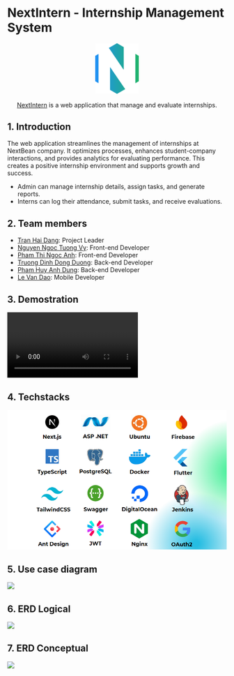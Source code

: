 # NextIntern - Internship Management System

<div align="center">
    <img src="../assets/logo.png" alt="NextIntern" width="100" />
    <p><a href="https://nextintern.tech">NextIntern</a> is a web application that manage and evaluate internships.</p>
</div>

## 1. Introduction

The web application streamlines the management of internships at NextBean company. It optimizes processes, enhances student-company interactions, and provides analytics for evaluating performance. This creates a positive internship environment and supports growth and success.

- Admin can manage internship details, assign tasks, and generate reports.
- Interns can log their attendance, submit tasks, and receive evaluations.

## 2. Team members

- [Tran Hai Dang](https://github.com/hdang09): Project Leader
- [Nguyen Ngoc Tuong Vy](https://github.com/vynguyenngoc): Front-end Developer
- [Pham Thi Ngoc Anh](https://github.com/lachimo): Front-end Developer
- [Truong Dinh Dong Duong](https://github.com/iamdwn): Back-end Developer
- [Pham Huy Anh Dung](https://github.com/dungpha13): Back-end Developer
- [Le Van Dao](https://github.com/daoargen): Mobile Developer

## 3. Demostration

<video controls>
  <source src="../assets/demo.mp4" type="video/mp4">
  Your browser does not support the video tag.
</video>

## 4. Techstacks

<img src="../assets/tech-stacks.png" />

<!-- ## 3. Installation for Front-end

Clone the repository:

```bash
git clone https://github.com/NextIntern/NextIntern-Frontend
```

Change direction to the folder:

```bash
cd NextIntern-Frontend
```

Install the dependencies:

```bash
yarn
```

Set the environment variables:

```bash
cp .env.example .env

# Open .env and modify the environment variables
```

Run the application locally:

```bash
yarn dev
```

## 4. Environment Variables

```bash
NEXT_PUBLIC_API_URL = https://api-gateway.nextintern.tech
NEXT_PUBLIC_API_KEY = AIzaSyAE1cZ3NWoo4qsXa22ev3HN_vBxMRlRohw
NEXT_PUBLIC_AUTH_DOMAIN = nextintern-d7158.firebaseapp.com
NEXT_PUBLIC_PROJECT_ID = nextintern-d7158
NEXT_PUBLIC_STORAGE_BUCKET = nextintern-d7158.appspot.com
NEXT_PUBLIC_MESSAGING_SENDER_ID = 70620445277
NEXT_PUBLIC_APP_ID = 1:70620445277:web:ba91f5a29291e0bd28ebb4
``` -->

<!-- ## 5. Business Rules

| ID     | Description                                                                                                                                                   |
| ------ | ------------------------------------------------------------------------------------------------------------------------------------------------------------- |
| BR-001 | Interns must be able to log their attendance and timesheets through the platform, which should be easily accessible to supervisors for review and approval.   |
| BR-002 | Supervisors and coordinators should have the capability to assign tasks and monitor progress in real-time, with options for setting deadlines and priorities. |
| BR-003 | Automated reminders and alerts should be set up to notify stakeholders of important deadlines and tasks                                                       |
| BR-004 | Implement feedback surveys for interns to provide insights about their internship experience and for companies to assess intern performance                   |
| BR-005 | Many universities student’s can apply to the company and they can view their evaluation through mobile applicatio                                             |
| BR-006 | Companies should be able to review applications, shortlist candidates, and schedule interviews through the system                                             |
| BR-007 | Interns and supervisors should collaboratively set internship goals, which can be tracked and updated through the platform                                    |
| BR-008 | User only login through username and password that is provided by the syste                                                                                   |
| BR-009 | Interns must have the ability to create and manage their profiles, including personal information, educational background, skills, and resume uploads         |
| BR-010 | Profiles should be visible to supervisors and coordinators, with privacy controls managed by interns                                                          |
| BR-011 | Interns should have dashboard displaying assigned tasks, deadlines, and progress status                                                                       |
| BR-012 | Allow supervisors and coordinators to recommend specific resources to interns based on their performance and goals                                            |
| BR-013 | Users (Admins, HR Managers, Internship Coordinators, Mentors, Interns) must provide valid credentials to access the system                                    |
| BR-014 | Forgot Password: Users must be able to reset their password by providing a valid email associated with their account                                          |
| BR-015 | Change Password: Users must be able to change their password after logging in                                                                                 |
| BR-016 | Account Management: Admins can create, update, and lock/unlock user accounts                                                                                  |
| BR-017 | Question and Answer: Interns can ask questions and receive answers from mentors and coordinators                                                              |
| BR-018 | Feedback Reception: Interns can receive and view feedback on their performance in real-time                                                                   |
| BR-019 | Task and Schedule View: Interns can view their feedback from mentors and coordinators                                                                         |
| BR-020 | Centralized Data Management: All information related to internships must be stored in a centralized database                                                  |
| BR-021 | Online Form Submission: Users can submit forms (e.g., evaluation forms) online through the web application                                                    |
| BR-022 | Real-time Updates: The system must provide real-time updates to users regarding feedback changes                                                              |
| BR-023 | Access Controls: The system must enforce access controls, ensuring users can only access features and data relevant to their role                             |
| BR-024 | Modification Tracking: The system must track modifications to key entities (e.g., Universities, Campaigns, Interns) and update Modify Date automatically.     | -->

## 5. Use case diagram

<img src="../assets/usecase.png" />

## 6. ERD Logical

<img src="../assets/erd-logical.png" />

## 7. ERD Conceptual

<img src="../assets/erd-conceptual.png" />
